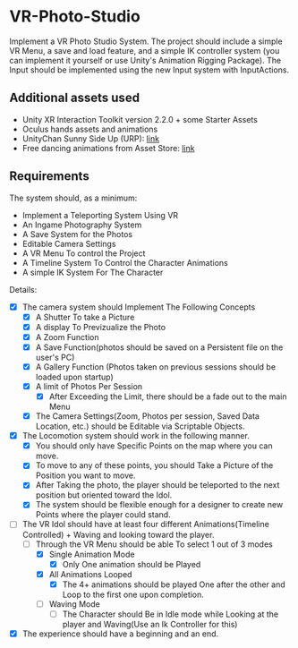 # VR-Photo-Studio
Implement a VR Photo Studio System. The project should include a simple VR Menu, a save and load feature, and a simple IK controller system (you can implement it yourself or use Unity's Animation Rigging Package). The Input should be implemented using the new Input system with InputActions.

## Additional assets used
- Unity XR Interaction Toolkit version 2.2.0 + some Starter Assets
- Oculus hands assets and animations
- UnityChan Sunny Side Up (URP): [link](https://unity-chan.com/download/releaseNote.php?id=ssu_urp)
- Free dancing animations from Asset Store: [link](https://assetstore.unity.com/packages/3d/animations/dance-animations-free-161313#content)

## Requirements
The system should, as a minimum:
- Implement a Teleporting System Using VR
- An Ingame Photography System
- A Save System for the Photos
- Editable Camera Settings
- A VR Menu To control the Project
- A Timeline System To Control the Character Animations
- A simple IK System For The Character

Details:
- [x] The camera system should Implement The Following Concepts
	- [x] A Shutter To take a Picture
	- [x] A display To Previzualize the Photo
	- [x] A Zoom Function
	- [x] A Save Function(photos should be saved on a Persistent file on the user's PC)
	- [x] A Gallery Function (Photos taken on previous sessions should be loaded upon startup)
	- [x] A limit of Photos Per Session
		- [x] After Exceeding the Limit, there should be a fade out to the main Menu
	- [x] The Camera Settings(Zoom, Photos per session, Saved Data Location, etc.) should be Editable via Scriptable Objects.
  
- [x] The Locomotion system should work in the following manner.
	- [x] You should only have Specific Points on the map where you can move.
	- [x] To move to any of these points, you should Take a Picture of the Position you want to move.
	- [x] After Taking the photo, the player should be teleported to the next position but oriented toward the Idol.
	- [x] The system should be flexible enough for a designer to create new Points where the player could stand.
  
- [ ] The VR Idol should have at least four different Animations(Timeline Controlled) + Waving and looking toward the player.
	- [ ] Through the VR Menu should be able To select 1 out of 3 modes
		- [x] Single Animation Mode
			- [x] Only One animation should be Played
		- [x] All Animations Looped
			- [x] The 4+ animations should be played One after the other and Loop to the first one upon completion.
		- [ ] Waving Mode
			- [ ] The Character should Be in Idle mode while Looking at the player and Waving(Use an Ik Controller for this)
      
- [x] The experience should have a beginning and an end.

